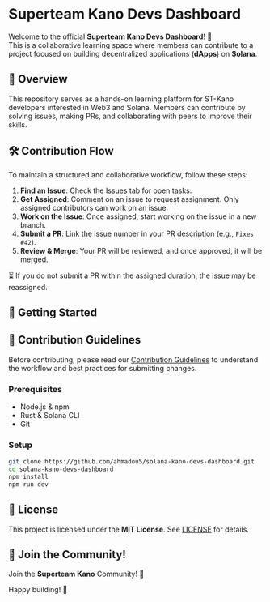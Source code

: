 # Superteam Kano Devs Dashboard

Welcome to the official **Superteam Kano Devs Dashboard**! 🚀  
This is a collaborative learning space where members can contribute to a project focused on building decentralized applications (**dApps**) on **Solana**.

## 🌟 Overview

This repository serves as a hands-on learning platform for ST-Kano developers interested in Web3 and Solana. Members can contribute by solving issues, making PRs, and collaborating with peers to improve their skills.

## 🛠 Contribution Flow

To maintain a structured and collaborative workflow, follow these steps:

1. **Find an Issue**: Check the [Issues](https://github.com/ahmadou5/solana-kano-devs-dashboard/issues) tab for open tasks.
2. **Get Assigned**: Comment on an issue to request assignment. Only assigned contributors can work on an issue.
3. **Work on the Issue**: Once assigned, start working on the issue in a new branch.
4. **Submit a PR**: Link the issue number in your PR description (e.g., `Fixes #42`).
5. **Review & Merge**: Your PR will be reviewed, and once approved, it will be merged.

⏳ If you do not submit a PR within the assigned duration, the issue may be reassigned.

## 🚀 Getting Started

## 📜 Contribution Guidelines

Before contributing, please read our [Contribution Guidelines](CONTRIBUTING.md) to understand the workflow and best practices for submitting changes.

### Prerequisites

- Node.js & npm
- Rust & Solana CLI
- Git

### Setup

```sh
git clone https://github.com/ahmadou5/solana-kano-devs-dashboard.git
cd solana-kano-devs-dashboard
npm install
npm run dev
```

## 📝 License

This project is licensed under the **MIT License**. See [LICENSE](LICENSE) for details.

## 🤝 Join the Community!

Join the **Superteam Kano** Community! 🎉

Happy building! 🚀
